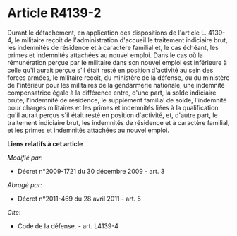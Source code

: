 # Article R4139-2

Durant le détachement, en application des dispositions de l'article L. 4139-4, le militaire reçoit de l'administration
d'accueil le traitement indiciaire brut, les indemnités de résidence et à caractère familial et, le cas échéant, les primes
et indemnités attachées au nouvel emploi. Dans le cas où la rémunération perçue par le militaire dans son nouvel emploi est
inférieure à celle qu'il aurait perçue s'il était resté en position d'activité au sein des forces armées, le militaire
reçoit, du ministère de la défense, ou du ministère de l'intérieur pour les militaires de la gendarmerie nationale, une
indemnité compensatrice égale à la différence entre, d'une part, la solde indiciaire brute, l'indemnité de résidence, le
supplément familial de solde, l'indemnité pour charges militaires et les primes et indemnités liées à la qualification qu'il
aurait perçus s'il était resté en position d'activité, et, d'autre part, le traitement indiciaire brut, les indemnités de
résidence et à caractère familial, et les primes et indemnités attachées au nouvel emploi.

**Liens relatifs à cet article**

_Modifié par_:

  - Décret n°2009-1721 du 30 décembre 2009 - art. 3

_Abrogé par_:

  - Décret n°2011-469 du 28 avril 2011 - art. 5

_Cite_:

  - Code de la défense. - art. L4139-4
